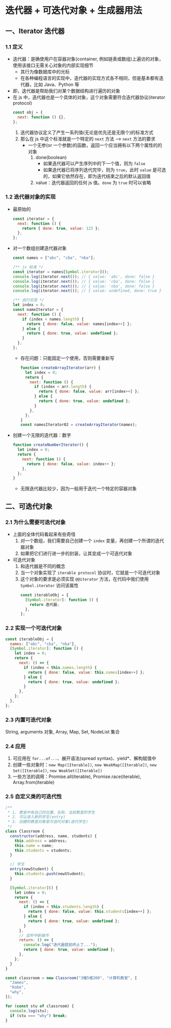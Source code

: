 <!--
 * @Author: East
 * @Date: 2022-02-08 16:31:33
 * @LastEditTime: 2022-02-08 18:09:30
 * @LastEditors: Please set LastEditors
 * @Description: 迭代器 + 可迭代对象 + 生成器用法
 * @FilePath: \forGreaterGood\javascript\coderwhy\21-迭代器+可迭代对象+生成器.md
-->

# 迭代器 + 可迭代对象 + 生成器用法

## 一、Iterator 迭代器

### 1.1 定义

- 迭代器：是确使用户在容器对象(container, 例如链表或数组)上遍访的对象，使用该接口无需关心对象的内部实现细节
  - 其行为像数据库中的光标
  - 在各种编程语言的实现中，迭代器的实现方式各不相同，但是基本都有迭代器，比如 Java、Python 等
- 即，迭代器是帮助我们对某个数据结构进行遍历的对象
- 在 js 中，迭代器也是一个具体的对象，这个对象需要符合迭代器协议(iterator protocol)
  ```js
  const obj = {
    next: function () {},
  };
  ```
  1. 迭代器协议定义了产生一系列值(无论是优先还是无限个)的标准方式
  2. 那么在 js 中这个标准就是一个特定的 `next` 方法 --> `next` 方法的要求
     - 一个无参(or 一个参数)的函数，返回一个应当拥有以下两个属性的的对象
       1. done(boolean)
          - 如果迭代器可以产生序列中的下一个值，则为 `false`
          - 如果迭代器已将序列迭代完毕，则为 `true`，此时 `value` 是可选的，如果它依然存在，即为迭代结束之后的默认返回值
       2. value：迭代器返回的任何 js 值。`done` 为 `true` 时可以省略

### 1.2 迭代器对象的实现

- 最原始的
  ```js
  const iterator = {
    next: function () {
      return { done: true, value: 123 };
    },
  };
  ```
- 对一个数组创建迭代器对象

  ```js
  const names = ["abc", "cba", "nba"];

  /** js 标准 */
  const iterator = names[Symbol.iterator]();
  console.log(iterator.next()); // { value: 'abc', done: false }
  console.log(iterator.next()); // { value: 'cba', done: false }
  console.log(iterator.next()); // { value: 'nba', done: false }
  console.log(iterator.next()); // { value: undefined, done: true }

  /** 自行实现 */
  let index = 0;
  const nameIterator = {
    next: function () {
      if (index < names.length) {
        return { done: false, value: names[index++] };
      } else {
        return { done: true, value: undefined };
      }
    },
  };
  ```

  - 存在问题：只能固定一个使用，否则需要重新写
    ```js
    function createArrayIterator(arr) {
      let index = 0;
      return {
        next: function () {
          if (index < arr.length) {
            return { done: false, value: arr[index++] };
          } else {
            return { done: true, value: undefined };
          }
        },
      };
    }
    const namesIterator02 = createArrayIterator(names);
    ```

- 创建一个无限的迭代器：数字
  ```js
  function createNumberIterator() {
    let index = 0;
    return {
      next: function () {
        return { done: false, value: index++ };
      },
    };
  }
  ```
  - 无限迭代器比较少，因为一般用于迭代一个特定的容器对象

## 二、可迭代对象

### 2.1 为什么需要可迭代对象

- 上面的全体代码看起来有些奇怪
  1. 对一个数组，我们需要自己创建一个 `index` 变量，再创建一个所谓的迭代器对象
  2. 如果把它们进行进一步的封装，让其变成一个可迭代对象
- 可迭代对象
  1. 和迭代器是不同的概念
  2. 当一个对象实现了 `iterable protocol` 协议时，它就是一个可迭代对象
  3. 这个对象的要求是必须实现 `@@iterator` 方法，在代码中我们使用 `Symbol.iterator` 访问该属性
     ```js
     const iterableObj = {
       [Symbol.iterator]: function () {
         return 迭代器;
       },
     };
     ```

### 2.2 实现一个可迭代对象

```js
const iterableObj = {
  names: ["abc", "cba", "nba"],
  [Symbol.iterator]: function () {
    let index = 0;
    return {
      next: () => {
        if (index < this.names.length) {
          return { done: false, value: this.names[index++] };
        } else {
          return { done: true, value: undefined };
        }
      },
    };
  },
};
```

### 2.3 内置可迭代对象

String, arguments 对象, Array, Map, Set, NodeList 集合

### 2.4 应用

1. 可应用在 `for...of...`、展开语法(spread syntax)、yield\*、解构赋值中
2. 创建一些对象时：`new Map([Iterable])`, `new WeakMap([Iterable])`, `new Set([Iterable])`, `new WeakSet([Iterable])`
3. 一些方法的调用：Promise.all(iterable), Promise.race(iterable), Array.from(iterable)

### 2.5 自定义类的可迭代性

```js
/**
 * 1. 教室中有自己的位置、名称、当前教室的学生
 * 2. 可以进入新的学生(entry)
 * 3. 创建的教室对象是可迭代对象(迭代学生)
 */
class Classroom {
  constructor(address, name, students) {
    this.address = address;
    this.name = name;
    this.students = students;
  }

  // 学生
  entry(newStudent) {
    this.students.push(newStudent);
  }

  [Symbol.iterator]() {
    let index = 0;
    return {
      next: () => {
        if (index < this.students.length) {
          return { done: false, value: this.students[index++] };
        } else {
          return { done: true, value: undefined };
        }
      },
      // 监听中断操作
      return: () => {
        console.log("迭代器提前终止了...");
        return { done: true, value: undefined };
      },
    };
  }
}

const classroom = new Classroom("3幢5楼200", "计算机教室", [
  "James",
  "Kobe",
  "why",
]);

for (const stu of classroom) {
  console.log(stu);
  if (stu === "why") break;
}
```
